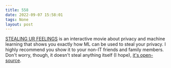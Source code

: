 ```yaml
---
title: 558
date: 2022-09-07 15:58:01
tags: None
layout: post
---
```


[STEALING UR FEELINGS](https://stealingurfeelin.gs/) is an interactive movie about privacy and machine learning that shows you exactly how ML can be used to steal your privacy. I highly recommend you show it to your non-IT friends and family members. Don't worry, though, it doesn't steal anything itself (I hope), [it's open-source](https://github.com/noahlevenson/stealing-ur-feelings).
